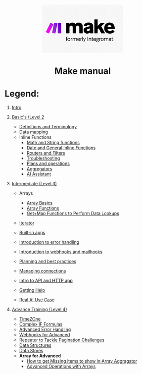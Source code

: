 <div align="center">

![Make](pic/make_logo.gif)

# Make manual
</div>


# Legend:


   1. [Intro](basic.md)
   2. [Basic's (Level 2](basics.md)
      * [Definitions and Terminology](definitions_and_terminology.md)
      * [Data mapping](data_mapping.md)
      * Inline Functions
         * [Math and String functions](math_and_string_functions.md)
         * [Date and General Inline Functions](date_and_general_inline_functions.md)
         * [Routers and Filters](routers_and_filters.md)
         * [Troubleshooting](troubleshooting.md)
         * [Plans and operations](plans_and_operations.md)
         * [Aggregators](aggregators.md)
         * [AI Assistant](aiassistant.md)
           
   3. [Intermediate (Level 3)](l3intermediate.md)
      * Arrays
        * [Array Basics](l3arraybasics.md)
        * [Array Functions](l3arrayfunctions.md)
        * [Get+Map Functions to Perform Data Lookups](l3arraygetmap.md)

      * [Iterator](l3iterator.md)
      * [Built-in apps](l3built-inapps.md)
      * [Introduction to error handling](l3introductiontoerrorhandeling.md)
      * [Introduction to webhooks and mailhooks](l3introductiontowebhooks.md)
      * [Planning and best practices](l3planningandbestpractices.md)
      * [Managing connections](l3managingconnections.md)
      * [Intro to API and HTTP app](l3intotoapiandhttp.md)
      * [Getting Help](l3gettinghelp.md)
      * [Real AI Use Case](l3realaiusecase.md)
        
   4. [Advance Training (Level 4)](l4legent.md)
      * [TimeZOne](l4understandingtime.md)
      * [Complex IF Formulas](l4complexifformulas.md)
      * [Advanced Error Handling](l4advancederrorhandling.md)
      * [Webhooks for Advanced](l4advancedwebhooks.md)
      * [Repeater to Tackle Pagination Challenges](l4repeatertotackle.md)
      * [Data Structures](l4datastuctures.md)
      * [Data Stores](l4datastore.md)
      * __Array for Advanced__
         * [How to get Missing items to show in Array Aggragator](l4arrayforadvanced.md)
         * [Advanced Operations with Arrays](l4arrayoperations.md)
        

